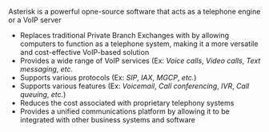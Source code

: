 Asterisk is a powerful opne-source software that acts as a telephone engine or a VoIP server

* Replaces traditional Private Branch Exchanges with by allowing computers to function as a telephone system, making it a more versatile and cost-effective VoIP-based solution
* Provides a wide range of VoIP services (Ex: *Voice calls*, *Video calls*, *Text messaging*, *etc.*
* Supports various protocols (Ex: *SIP*, *IAX*, *MGCP*, *etc.*)
* Supports various features (Ex: *Voicemail*, *Call conferencing*, *IVR*, *Call queuing*, *etc.*)
* Reduces the cost associated with proprietary telephony systems
* Provides a unified communications platform by allowing it to be integrated with other business systems and software
